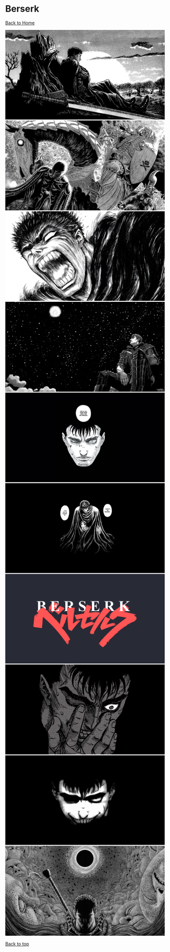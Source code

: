 # Berserk

[Back to Home](https://github.com/RickyFoots/Wallpapers/tree/main)

</h1>

<img src="https://github.com/RickyFoots/Wallpapers/blob/main/Collection/Anime %26 Manga/Berserk/5f30927cf67b7c72.jpeg">

<img src="https://github.com/RickyFoots/Wallpapers/blob/main/Collection/Anime %26 Manga/Berserk/AVzR1ms.jpeg">

<img src="https://github.com/RickyFoots/Wallpapers/blob/main/Collection/Anime %26 Manga/Berserk/CMox3HF.jpeg">

<img src="https://github.com/RickyFoots/Wallpapers/blob/main/Collection/Anime %26 Manga/Berserk/MonochromeBerserk.png">

<img src="https://github.com/RickyFoots/Wallpapers/blob/main/Collection/Anime %26 Manga/Berserk/Wzokulz.jpeg">

<img src="https://github.com/RickyFoots/Wallpapers/blob/main/Collection/Anime %26 Manga/Berserk/b1a81b6f8af0b41a9961ef4d815cfc28.jpg">

<img src="https://github.com/RickyFoots/Wallpapers/blob/main/Collection/Anime %26 Manga/Berserk/berserkdrac.png">

<img src="https://github.com/RickyFoots/Wallpapers/blob/main/Collection/Anime %26 Manga/Berserk/guts.png">

<img src="https://github.com/RickyFoots/Wallpapers/blob/main/Collection/Anime %26 Manga/Berserk/guts2.png">

<img src="https://github.com/RickyFoots/Wallpapers/blob/main/Collection/Anime %26 Manga/Berserk/rGT0dFr.jpeg">

[Back to top](#Top)